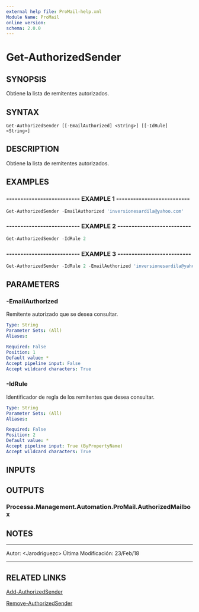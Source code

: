 ```yaml
---
external help file: ProMail-help.xml
Module Name: ProMail
online version: 
schema: 2.0.0
---
```


# Get-AuthorizedSender

## SYNOPSIS
Obtiene la lista de remitentes autorizados.

## SYNTAX

```
Get-AuthorizedSender [[-EmailAuthorized] <String>] [[-IdRule] <String>]
```

## DESCRIPTION
Obtiene la lista de remitentes autorizados.

## EXAMPLES

### -------------------------- EXAMPLE 1 --------------------------
```powershell
Get-AuthorizedSender -EmailAuthorized 'inversionesardila@yahoo.com'
```

### -------------------------- EXAMPLE 2 --------------------------
```powershell
Get-AuthorizedSender -IdRule 2
```

### -------------------------- EXAMPLE 3 --------------------------
```powershell
Get-AuthorizedSender -IdRule 2 -EmailAuthorized 'inversionesardila@yahoo.com'
```

## PARAMETERS

### -EmailAuthorized
Remitente autorizado que se desea consultar.

```yaml
Type: String
Parameter Sets: (All)
Aliases: 

Required: False
Position: 1
Default value: *
Accept pipeline input: False
Accept wildcard characters: True
```

### -IdRule
Identificador de regla de los remitentes que desea consultar.

```yaml
Type: String
Parameter Sets: (All)
Aliases: 

Required: False
Position: 2
Default value: *
Accept pipeline input: True (ByPropertyName)
Accept wildcard characters: True
```

## INPUTS

## OUTPUTS

### Processa.Management.Automation.ProMail.AuthorizedMailbox

## NOTES
---------------------------------------------------------
Autor: \<Jarodriguezc\>
Última Modificación: 23/Feb/18

---------------------------------------------------------

## RELATED LINKS

[Add-AuthorizedSender](Add-AuthorizedSender.md)

[Remove-AuthorizedSender](Remove-AuthorizedSender.md)

